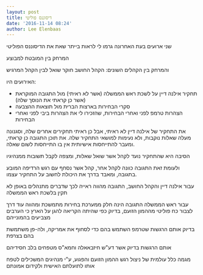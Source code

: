 ```yaml
---
layout: post
title: דיסוננס פוליטי
date: '2016-11-14 08:24'
author: Lee Elenbaas
---
```


שני ארועים בעת האחרונה גרמו לי לראות בייתר שאת את הדיסוננס הפוליטי

המרחק בין המובטח למבוצע

והמרחק בין הקהלים השונים: הקהל החושב חוקר שואל לבין הקהל המרגיש

האירועים היו:
- תחקיר אילנה דיין על לשכת ראש הממשלה (אשר לא ראיתי) מול התגובה המוקראת (אשר כן קראתי את הנוסך שלה)
- סקרי הבחירות בארצות הברית מול תוצאות ההצבעה
- הצהרות טרמפ לפני ואחרי הבחירות, שהזכירו לי את הצהרות ביבי לפני ואחרי הבחירות

את התחקיר של אילנה דיין לא ראיתי, אבל כן ראיתי תחקירים אחרים שלה, וסגנונה מעלה שאלות נוקבות, ולא נעימות למושאי התחקיר שלה. את תוכן התגובה כן קראתי, ומעבר להתייחסות אישיותית אין בו התייחסות לשום שאלה.

הסיבה היא שהתחקיר נועד לקהל אשר שואל שאלות, ומצפה לקבל תשובות ממנהיגיו

ולעומת זאת התגובה כוונה לקהל אחר, קהל אשר נסחף עם רגש הרדיפה המובע בתגובה, ומאבד בדרך את היכולת לחשוב על התחקיר עצמו.

עבור אילנה דיין והקהל החושב, התגובה מהווה ראייה לכך שדברים מתנהלים באופן לא תקין בלשכת ראש הממשלה

עבור ראש הממשלה התגובה הינה חלק ממערכת בחירות מתמשכת ומהווה עוד דרך לצבור כח פוליטי מההמון הזועם, בדיוק כפי שהיתה הקריאה להגן על הארץ כי הערבים מצביעים בהמונייהם

בדיוק אותם הרגשות שטרמפ השתמש בהם כדי לסחוף את אמריקה, ולה-פן משתמשת בהם בצרפת

אותם הרגשות בדיוק אשר דע"ש חיזבאאלה וחמא"ס מטפחים בלב חסידיהם

מגמה כלל עולמית של ניצול רגש ההמון הזועם והפגוע, ע"י מנהיגים המשכילים לטפח אותו לתועלתם האישית ולקידום אמונתם
